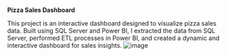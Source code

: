 **Pizza Sales Dashboard**

This project is an interactive dashboard designed to visualize pizza sales data. Built using SQL Server and Power BI, I extracted the data from SQL Server, performed ETL processes in Power BI, and created a dynamic and interactive dashboard for sales insights.
![image](https://github.com/user-attachments/assets/12720188-2ee1-43c6-aba9-fcebcdf18d81)
